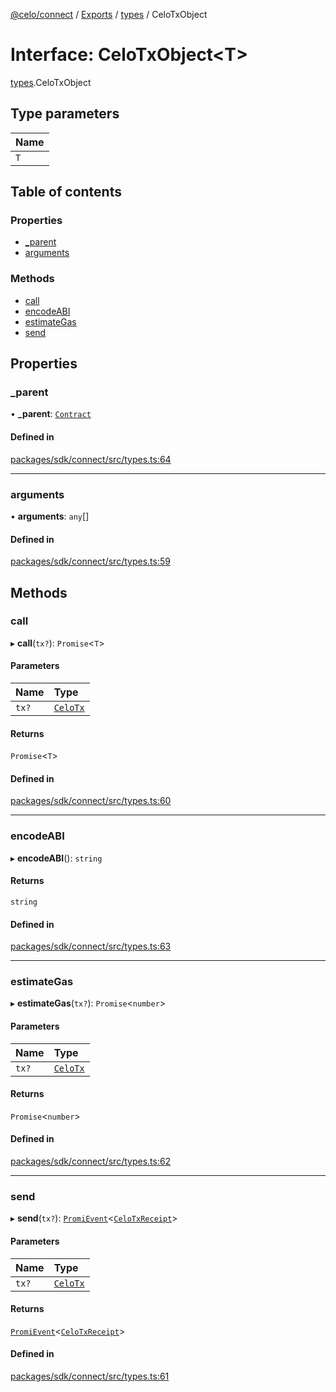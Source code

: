 [@celo/connect](../README.md) / [Exports](../modules.md) / [types](../modules/types.md) / CeloTxObject

# Interface: CeloTxObject\<T\>

[types](../modules/types.md).CeloTxObject

## Type parameters

| Name |
| :------ |
| `T` |

## Table of contents

### Properties

- [\_parent](types.CeloTxObject.md#_parent)
- [arguments](types.CeloTxObject.md#arguments)

### Methods

- [call](types.CeloTxObject.md#call)
- [encodeABI](types.CeloTxObject.md#encodeabi)
- [estimateGas](types.CeloTxObject.md#estimategas)
- [send](types.CeloTxObject.md#send)

## Properties

### \_parent

• **\_parent**: [`Contract`](../classes/index.Contract.md)

#### Defined in

[packages/sdk/connect/src/types.ts:64](https://github.com/celo-org/developer-tooling/blob/master/packages/sdk/connect/src/types.ts#L64)

___

### arguments

• **arguments**: `any`[]

#### Defined in

[packages/sdk/connect/src/types.ts:59](https://github.com/celo-org/developer-tooling/blob/master/packages/sdk/connect/src/types.ts#L59)

## Methods

### call

▸ **call**(`tx?`): `Promise`\<`T`\>

#### Parameters

| Name | Type |
| :------ | :------ |
| `tx?` | [`CeloTx`](../modules/types.md#celotx) |

#### Returns

`Promise`\<`T`\>

#### Defined in

[packages/sdk/connect/src/types.ts:60](https://github.com/celo-org/developer-tooling/blob/master/packages/sdk/connect/src/types.ts#L60)

___

### encodeABI

▸ **encodeABI**(): `string`

#### Returns

`string`

#### Defined in

[packages/sdk/connect/src/types.ts:63](https://github.com/celo-org/developer-tooling/blob/master/packages/sdk/connect/src/types.ts#L63)

___

### estimateGas

▸ **estimateGas**(`tx?`): `Promise`\<`number`\>

#### Parameters

| Name | Type |
| :------ | :------ |
| `tx?` | [`CeloTx`](../modules/types.md#celotx) |

#### Returns

`Promise`\<`number`\>

#### Defined in

[packages/sdk/connect/src/types.ts:62](https://github.com/celo-org/developer-tooling/blob/master/packages/sdk/connect/src/types.ts#L62)

___

### send

▸ **send**(`tx?`): [`PromiEvent`](index.PromiEvent.md)\<[`CeloTxReceipt`](../modules/types.md#celotxreceipt)\>

#### Parameters

| Name | Type |
| :------ | :------ |
| `tx?` | [`CeloTx`](../modules/types.md#celotx) |

#### Returns

[`PromiEvent`](index.PromiEvent.md)\<[`CeloTxReceipt`](../modules/types.md#celotxreceipt)\>

#### Defined in

[packages/sdk/connect/src/types.ts:61](https://github.com/celo-org/developer-tooling/blob/master/packages/sdk/connect/src/types.ts#L61)
